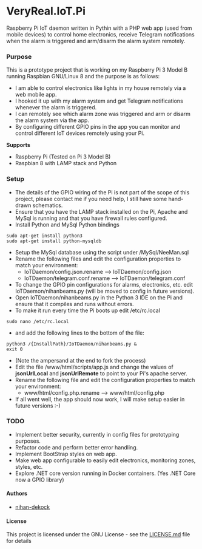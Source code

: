 # VeryReal.IoT.Pi
 Raspberry Pi IoT daemon written in Pythin with a PHP web app (used from mobile devices) to control home electronics, receive Telegram notifications when the alarm is triggered and arm/disarm the alarm system remotely.

### Purpose
This is a prototype project that is working on my Raspberry Pi 3 Model B running Raspbian GNU/Linux 8 and the purpose is as follows:
* I am able to control electronics like lights in my house remotely via a web mobile app.
* I hooked it up with my alarm system and get Telegram notifications whenever the alarm is triggered.
* I can remotely see which alarm zone was triggered and arm or disarm the alarm system via the app.
* By configuring different GPIO pins in the app you can monitor and control different IoT devices remotely using your Pi.

**Supports**
* Raspberry Pi (Tested on Pi 3 Model B)
* Raspbian 8 with LAMP stack and Python

### Setup
* The details of the GPIO wiring of the Pi is not part of the scope of this project, please contact me if you need help, I still have some hand-drawn schematics.
* Ensure that you have the LAMP stack installed on the Pi, Apache and MySql is running and that you have firewall rules configured.
* Install Python and MySql Python bindings
```
sudo apt-get install python3
sudo apt-get install python-mysqldb
```
* Setup the MySql database using the script under /MySql/NeeMan.sql
* Rename the following files and edit the configuration properties to match your environment:
  * IoTDaemon/config.json.rename --> IoTDaemon/config.json
  * IoTDaemon/telegram.conf.rename --> IoTDaemon/telegram.conf
* To change the GPIO pin configurations for alarms, electronics, etc. edit IoTDaemon/nihanbeams.py (will be moved to config in future versions).
* Open IoTDaemon/nihanbeams.py in the Python 3 IDE on the Pi and ensure that it compiles and runs without errors.
* To make it run every time the Pi boots up edit /etc/rc.local
```
sudo nano /etc/rc.local
```
* and add the following lines to the bottom of the file: 
```
python3 /{InstallPath}/IoTDaemon/nihanbeams.py &
exit 0
```
* (Note the ampersand at the end to fork the process)
* Edit the file /www/html/scripts/app.js and change the values of <b>jsonUrlLocal</b> and <b>jsonUrlRemote</b> to point to your Pi's apache server.
* Rename the following file and edit the configuration properties to match your environment:
  * www/html/config.php.rename --> www/html/config.php
* If all went well, the app should now work, I will make setup easier in future versions :-)



### TODO
* Implement better security, currently in config files for prototyping purposes.
* Refactor code and perform better error handling.
* Implement BootStrap styles on web app.
* Make web app configurable to easily edit electronics, monitoring zones, styles, etc.
* Explore .NET core version running in Docker containers. (Yes .NET Core now a GPIO library)


#### Authors
* [nihan-dekock](https://github.com/nihan-dekock)


#### License
This project is licensed under the GNU License - see the [LICENSE.md](LICENSE.md) file for details
